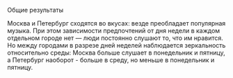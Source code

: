 Общие результаты

Москва и Петербург сходятся во вкусах: везде преобладает популярная музыка. При этом зависимости предпочтений от дня недели в каждом отдельном городе нет — люди постоянно слушают то, что им нравится. Но между городами в разрезе дней неделей наблюдается зеркальность относительно среды: Москва больше слушает в понедельник и пятницу, а Петербург наоборот - больше в среду, но меньше в понедельник и пятницу.
